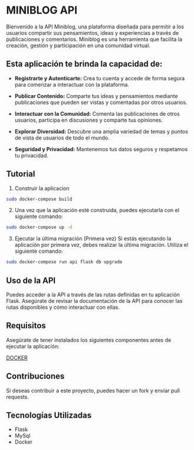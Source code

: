 # MINIBLOG API

Bienvenido a la API Miniblog, una plataforma diseñada para permitir a los usuarios compartir sus pensamientos, ideas y experiencias a través de publicaciones y comentarios. Miniblog es una herramienta que facilita la creación, gestión y participación en una comunidad virtual.

## Esta aplicación te brinda la capacidad de:

- **Registrarte y Autenticarte:** Crea tu cuenta y accede de forma segura para comenzar a interactuar con la plataforma.

- **Publicar Contenido:** Comparte tus ideas y pensamientos mediante publicaciones que pueden ser vistas y comentadas por otros usuarios.

- **Interactuar con la Comunidad:** Comenta las publicaciones de otros usuarios, participa en discusiones y comparte tus opiniones.

- **Explorar Diversidad:** Descubre una amplia variedad de temas y puntos de vista de usuarios de todo el mundo.

- **Seguridad y Privacidad:** Mantenemos tus datos seguros y respetamos tu privacidad.

## Tutorial

1. Construir la aplicacion
```bash
sudo docker-compose build
```
2. Una vez que la aplicación esté construida, puedes ejecutarla con el siguiente comando:
```bash
sudo docker-compose up -d
```
3. Ejecutar la última migración (Primera vez)
Si estás ejecutando la aplicación por primera vez, debes realizar la última migración. Utiliza el siguiente comando:
```bash
sudo docker-compose run api flask db upgrade
```
## Uso de la API
Puedes acceder a la API a través de las rutas definidas en tu aplicación Flask. Asegúrate de revisar la documentación de la API para conocer las rutas disponibles y cómo interactuar con ellas.

## Requisitos
Asegúrate de tener instalados los siguientes componentes antes de ejecutar la aplicación:

[DOCKER](https://www.docker.com/)
  
## Contribuciones
Si deseas contribuir a este proyecto, puedes hacer un fork y enviar pull requests.

## Tecnologías Utilizadas
- Flask
- MySql
- Docker